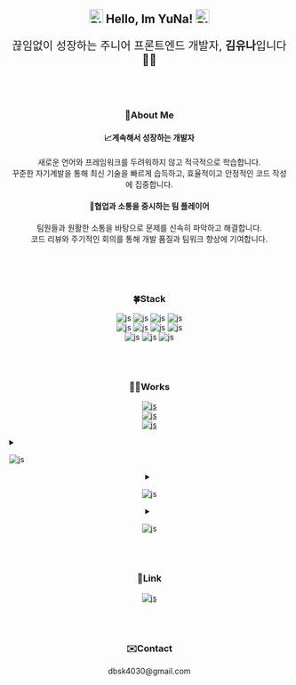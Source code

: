 <div align=center>
  <h2>
    <img src="https://raw.githubusercontent.com/Tarikul-Islam-Anik/Animated-Fluent-Emojis/master/Emojis/Smilies/Blue%20Heart.png" alt="Blue Heart" width="25" height="25" />
    Hello, Im YuNa!
    <img src="https://raw.githubusercontent.com/Tarikul-Islam-Anik/Animated-Fluent-Emojis/master/Emojis/Smilies/Blue%20Heart.png" alt="Blue Heart" width="25" height="25" />
  </h2>
  <p style="font-size: 20px">끊임없이 성장하는 주니어 프론트엔드 개발자, <b>김유나</b>입니다👩‍💻</p>
</div>
</br>
</br>
<div align=center>
  <h3>💫About Me</h3>
  <h4>📈계속해서 성장하는 개발자</h4>
  <p>새로운 언어와 프레임워크를 두려워하지 않고 적극적으로 학습합니다. </br> 꾸준한 자기계발을 통해 최신 기술을 빠르게 습득하고, 효율적이고 안정적인 코드 작성에 집중합니다.</p>
  <h4>🤝협업과 소통을 중시하는 팀 플레이어</h4>
  <p>팀원들과 원활한 소통을 바탕으로 문제를 신속히 파악하고 해결합니다. </br> 코드 리뷰와 주기적인 회의를 통해 개발 품질과 팀워크 향상에 기여합니다.</p>
  </br>
</div>
</br>
</br>
<div align=center>
  <h3>
    🍀Stack
  </h3>
</div>
<div align=center>

![js](https://img.shields.io/badge/HTML5-E34F26?style=for-the-badge&logo=html5&logoColor=white)
![js](https://img.shields.io/badge/CSS3-1572B6?style=for-the-badge&logo=css3&logoColor=white)
![js](https://img.shields.io/badge/JavaScript-F7DF1E?style=for-the-badge&logo=JavaScript&logoColor=white)
![js](https://img.shields.io/badge/TypeScript-007ACC?style=for-the-badge&logo=typescript&logoColor=white)
</br>
![js](https://img.shields.io/badge/React-20232A?style=for-the-badge&logo=react&logoColor=61DAFB)
![js](https://img.shields.io/badge/Redux-593D88?style=for-the-badge&logo=redux&logoColor=white)
![js](https://img.shields.io/badge/Node.js-43853D?style=for-the-badge&logo=node.js&logoColor=white)
![js](https://img.shields.io/badge/npm-CB3837?style=for-the-badge&logo=npm&logoColor=white)
</br>
![js](https://img.shields.io/badge/MySQL-00000F?style=for-the-badge&logo=mysql&logoColor=white)
![js](https://img.shields.io/badge/GitHub-100000?style=for-the-badge&logo=github&logoColor=white)
![js](https://img.shields.io/badge/Git-100000?style=for-the-badge&logo=git&logoColor=white)

</div>
</br>
</br>
<div align=center>
   <h3>👩‍🔧Works</h3>
</div>

<div align=center>
  
 <a href='https://yuna-kim98.github.io/react-sample-1/'>![js](https://img.shields.io/badge/clone_Coding-Portfolio-b9e5f9?style=for-the-badge)</a></br>
 <a href='https://youtu.be/KgK-92H-4kg?si=L75qvgOSr35Opyj3'>![js](https://img.shields.io/badge/Project_1-조선미녀_Demo_Video-1bbeef?style=for-the-badge)</a></br>
 <a href='https://www.youtube.com/watch?v=fy4xuwWGOhA'>![js](https://img.shields.io/badge/Project_2-JinAir_Demo_Video-01aae2?style=for-the-badge)</a>
  
</div>
<details>
   <summary>

  ![js](https://img.shields.io/badge/clone_Coding-Portfolio-b9e5f9?style=for-the-badge)
     
   </summary>
   <p>개요</p>
   <ul>
     <li>기존의 포트폴리오 페이지를 클론 코딩한 프로젝트입니다.</li>
     <li>HTML, CSS, JavaScript, React 사용하였습니다.</li>
     <li>이미지 클릭 시 페이지로 이동합니다.</li>
   </ul>
   <a href="https://yuna-kim98.github.io/react-sample-1"><img width="947" height="539" alt="Image" src="https://github.com/user-attachments/assets/9a4edf3b-a706-4419-8e6e-c5faa7dd3a59" /></a>
 </details>
 
 <details align=center>
   <summary>
     
  ![js](https://img.shields.io/badge/Project_1-조선미녀-1bbeef?style=for-the-badge)
     
   </summary>
   <ul align=left>
     <li><b>프로젝트명</b> : 조선미녀 벤치마킹</li>
     <li><b>수행기간</b> : 2025. 03. 10 ~ 2025. 04. 04 (약 4주)</li>
     <li><b>목표</b> : HTML/CSS, JavaScript, React, Axios를 사용하여 기존 쇼핑몰 사이트의 핵심 기능을 재현하고, 토글 메뉴창, 장바구니 아이템 삭제 및 수량 조절 등 사용 중 개선이 필요한 부분을 식별하여 효율성과 사용자 경험을 개선하는 웹 서비스 구축</li>
     <li><b>설계/프로세스</b>
       <ul>
         <li>웹개발 : HTML, CSS, SCSS, React, Node.js(Express)</li>
         <li>프로그래밍 언어 : Javascript</li>
         <li>API 통신 라이브러리 : Axios</li>
         <li>버전관리 : Git</li>
       </ul> 
     </li>
     <li><b>담당역할</b> : 메인 페이지, 장바구니 페이지, 결제 페이지 구현</li>
     <li>
       <b>메인 페이지</b>
       <ul>
         <li>베스트 상품 이미지 슬라이드(swiper) & 클릭 시 해당상품 상세페이지로 이동</li>
         <li>DB연동 하여 제품 정보 조회 후 상품 출력</li>
         <li>카테고리 대분류, 소분류 구현</li>
       </ul>
     </li>
     <li>
       <b>장바구니</b>
       <ul>
         <li>장바구니에 담은 상품 목록 출력</li>
         <li>상품별 개별체크 및 모두선택하여 주문 기능 구현</li>
         <li>선택된 상품의 개수 및 가격에 따른 총가격 표시</li>
         <li>일정금액 미만으로 주문 시 배송비 3,000원 추가</li>
       </ul>
     </li>
     <li>
       <b>결제 페이지</b>
       <ul>
         <li>배송지 변경 시 우편번호 검색 기능 (react-daum-postcode) & 기본배송지 지정</li>
         <li>고객정보 입력 시 유효성 체크</li>
         <li>결제 시 카카오페이 결제 진행 (카카오API)</li>
       </ul>
     </li>
     <li>
       시연 영상(이미지 클릭 시 유튜브로 이동합니다)</br>
       <a href="https://www.youtube.com/watch?v=KgK-92H-4kg"><img width="765" height="424" alt="Image" src="https://github.com/user-attachments/assets/d574578a-67d1-46fd-86ca-b5ab68e64060" /></a>
     </li>
   </ul>
 </details>

 <details align=center>
   <summary>
     
  ![js](https://img.shields.io/badge/Project_2-JinAir-1bbeef?style=for-the-badge)
     
   </summary>
   <ul align=left>
     <li><b>프로젝트명</b> : JinAir 벤치마킹</li>
     <li><b>수행기간</b> : 2025. 03. 24 ~ 2025. 04. 28 (약 4주)</li>
     <li><b>목표</b>
      <ul>
        <li>HTML/CSS, JavaScript, React, Node.js(Express), MySQL, Axios를 활용한 개발</li>
        <li>항공 예매 사이트의 날짜 선택용 캘린더, 좌석 선택 시각화, 항공편 최저가 시각화 차트, 관리자용 항공편 등록 시스템 등을 구현하여 사용자 및 운영자의 편의성 강화</li>
      </ul>
     </li>
     <li><b>설계/프로세스</b>
       <ul>
         <li>웹개발 : HTML, CSS, SCSS, React, Redux, Node.js(Express)</li>
         <li>프로그래밍 언어 : Javascript</li>
         <li>API 통신 라이브러리 : Axios</li>
         <li>버전관리 : Git</li>
       </ul> 
     </li>
     <li><b>담당역할</b> : 항공권 예약 페이지 구현(항공권 선택, 탑승객 정보 입력, 좌석 선택 기능 등)</li>
     <li>
       <b>항공권 선택 페이지</b>
       <ul>
         <li>메인 페이지 항공권 조회 버튼 클릭 시 항공편 선택 페이지로 이동</li>
         <li>해당 일자의 항공권 정보 및 리스트 노출</li>
         <li>항공 일자 목록 좌우 방향 버튼 클릭 시 선택된 날짜 기준 일주일 전 후로 이동</li>
         <li>선택한 일자에 운항 정보 없을 시 알림창 노출</li>
         <li>항공편 미선택 상태일 때 [오는 편 선택] 또는 [탑승객 정보 입력] 버튼 클릭 시 유효성 체크 알림창 노출</li>
         <li>항공편 선택 시 [오는 편 선택] 또는 [탑승객 정보 입력] 버튼 활성화</li>
       </ul>
     </li>
     <li>
       <b>탑승객 정보 입력 페이지(탑승객 유형별 정보 입력폼)</b>
       <ul>
         <li>항공권 조회 시 선택한 탑승객 인원 수/유형별 정보 폼 생성</li>
         <li>탑승객 정보 없이 [다음 단계] 버튼 클릭 시 유효성 체크 진행</li>
       </ul>
     </li>
     <li>
       <b>좌석 선택 페이지</b>
       <ul>
         <li>항공편 선택 페이지에서 베이직/프리미엄 선택에 따라 좌석 선택 페이지 다르게 노출</li>
         <li>페이지 좌측에 탑승자와 선택한 좌석 정보 노출</li>
         <li>좌석 미선택, 선택 불가능 좌석 선택, 예매 매수 초과 시 알림창 노출</li>
         <li>좌석 선택 후 [신청하기] 또는 [나중에 선택] 버튼 클릭 시 결제 페이지로 이동</li>
       </ul>
     </li>
     <li>
       시연 영상(이미지 클릭 시 유튜브로 이동합니다)</br>
       <a href="https://www.youtube.com/watch?v=fy4xuwWGOhA"><img width="521" height="292" alt="Image" src="https://github.com/user-attachments/assets/47aa6e97-897d-4ea0-a5c0-ced1c083c844" /></a>
     </li>
   </ul>
 </details>
 
</br>
</br>
<div align=center>
   <h3>🔗Link</h3>

 <a href='https://www.notion.so/Front-End-Study-11efb98e736680acaca3f1114bbcce70'>![js](https://img.shields.io/badge/Notion-384f7a?style=for-the-badge&logo=notion&logoColor=white)</a>
</div>

</br>
</br>
<div align=center>
   <h3>✉️Contact</h3>
  <p>dbsk4030@gmail.com</p>
</div>
